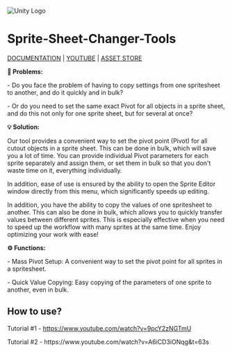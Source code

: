 ![Unity Logo](https://assetstorev1-prd-cdn.unity3d.com/key-image/312a0b2a-6a6b-4882-ae33-17657bc12ec3.webp)

# Sprite-Sheet-Changer-Tools

<p><a href="https://battle-stallion-fa2.notion.site/Spritesheet-Changer-Documentation-0ffc6ccf5abb49b98a289db6916e238a">DOCUMENTATION</a> | <a href="https://www.youtube.com/@amfich_assets/featured">YOUTUBE</a> | <a href="https://assetstore.unity.com/packages/tools/sprite-management/sprite-sheet-changer-tool-275260">ASSET STORE</a></p>

<p><b>🛑 Problems:</b></p>


<p>- Do you face the problem of having to copy settings from one spritesheet to another, and do it quickly and in bulk?</p>
- Or do you need to set the same exact Pivot for all objects in a sprite sheet, and do this not only for one sprite sheet, but for several at once?
<p></p>

<p><b>💡 Solution:</b></p>

<p>Our tool provides a convenient way to set the pivot point (Pivot) for all cutout objects in a sprite sheet. This can be done in bulk, which will save you a lot of time. You can provide individual Pivot parameters for each sprite separately and assign them, or set them in bulk so that you don't waste time on it, everything individually.</p>

<p>In addition, ease of use is ensured by the ability to open the Sprite Editor window directly from this menu, which significantly speeds up editing.</p>

<p>In addition, you have the ability to copy the values of one spritesheet to another. This can also be done in bulk, which allows you to quickly transfer values between different sprites. This is especially effective when you need to speed up the workflow with many sprites at the same time. Enjoy optimizing your work with ease!</p>

<p><b>⚙️ Functions:</b></p>
<p></p>

<p>- Mass Pivot Setup: A convenient way to set the pivot point for all sprites in a spritesheet.</p>
- Quick Value Copying: Easy copying of the parameters of one sprite to another, even in bulk.
<p></p>

<p><h2>How to use?</h2></p>

Tutorial #1 - https://www.youtube.com/watch?v=9pcY2zNGTmU
<p></p>
Tutorial #2 - https://www.youtube.com/watch?v=A6iCD3iONqg&t=63s
